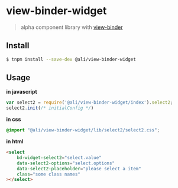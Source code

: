 # view-binder-widget

> alpha component library with [view-binder](//gitlab.alibaba-inc.com/alpha/view-binder/)

## Install

```sh
$ tnpm install --save-dev @ali/view-binder-widget
```

## Usage

**in javascript**

```javascript
var select2 = require('@ali/view-binder-widget/index').select2;
select2.init(/* initialConfig */)
```

**in css**

```css
@import "@ali/view-binder-widget/lib/select2/select2.css";
```

**in html**

```html
<select
    bd-widget-select2="select.value"
    data-select2-options="select.options"
    data-select2-placeholder="please select a item"
    class="some class names"
></select>
```

